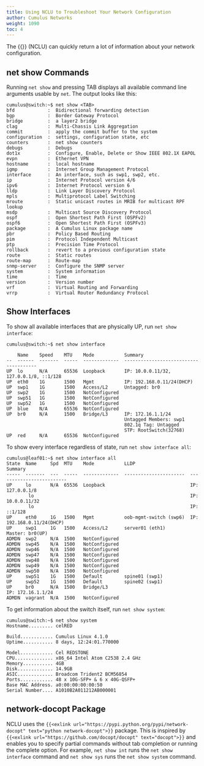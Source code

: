 ```yaml
---
title: Using NCLU to Troubleshoot Your Network Configuration
author: Cumulus Networks
weight: 1090
toc: 4
---
```

The {{<link url="Network-Command-Line-Utility-NCLU" text="Network Command Line Utility">}} (NCLU) can quickly return a lot of information about your network configuration.

## net show Commands

Running `net show` and pressing TAB displays all available command line arguments usable by `net`. The output looks like this:

```
cumulus@switch:~$ net show <TAB>
bfd            :  Bidirectional forwarding detection
bgp            :  Border Gateway Protocol
bridge         :  a layer2 bridge
clag           :  Multi-Chassis Link Aggregation
commit         :  apply the commit buffer to the system
configuration  :  settings, configuration state, etc
counters       :  net show counters
debugs         :  Debugs
dot1x          :  Configure, Enable, Delete or Show IEEE 802.1X EAPOL
evpn           :  Ethernet VPN
hostname       :  local hostname
igmp           :  Internet Group Management Protocol
interface      :  An interface, such as swp1, swp2, etc.
ip             :  Internet Protocol version 4/6
ipv6           :  Internet Protocol version 6
lldp           :  Link Layer Discovery Protocol
mpls           :  Multiprotocol Label Switching
mroute         :  Static unicast routes in MRIB for multicast RPF lookup
msdp           :  Multicast Source Discovery Protocol
ospf           :  Open Shortest Path First (OSPFv2)
ospf6          :  Open Shortest Path First (OSPFv3)
package        :  A Cumulus Linux package name
pbr            :  Policy Based Routing
pim            :  Protocol Independent Multicast
ptp            :  Precision Time Protocol
rollback       :  revert to a previous configuration state
route          :  Static routes
route-map      :  Route-map
snmp-server    :  Configure the SNMP server
system         :  System information
time           :  Time
version        :  Version number
vrf            :  Virtual Routing and Forwarding
vrrp           :  Virtual Router Redundancy Protocol
```

## Show Interfaces

To show all available interfaces that are physically UP, run `net show interface`:

```
cumulus@switch:~$ net show interface

    Name    Speed    MTU    Mode           Summary
--  ------  -------  -----  -------------  --------------------------------------
UP  lo      N/A      65536  Loopback       IP: 10.0.0.11/32, 127.0.0.1/8, ::1/128
UP  eth0    1G       1500   Mgmt           IP: 192.168.0.11/24(DHCP)
UP  swp1    1G       1500   Access/L2      Untagged: br0
UP  swp2    1G       1500   NotConfigured
UP  swp51   1G       1500   NotConfigured
UP  swp52   1G       1500   NotConfigured
UP  blue    N/A      65536  NotConfigured
UP  br0     N/A      1500   Bridge/L3      IP: 172.16.1.1/24
                                           Untagged Members: swp1
                                           802.1q Tag: Untagged
                                           STP: RootSwitch(32768)
UP  red     N/A      65536  NotConfigured
```

To show every interface regardless of state, run `net show interface all`:

```
cumulus@leaf01:~$ net show interface all
State  Name     Spd  MTU    Mode           LLDP                    Summary
-----  -------  ---  -----  -------------  ----------------------  -------------------------
UP     lo       N/A  65536  Loopback                               IP: 127.0.0.1/8
        lo                                                         IP: 10.0.0.11/32
        lo                                                         IP: ::1/128
UP     eth0     1G   1500   Mgmt           oob-mgmt-switch (swp6)  IP: 192.168.0.11/24(DHCP)
UP     swp1     1G   1500   Access/L2      server01 (eth1)         Master: br0(UP)
ADMDN  swp2     N/A  1500   NotConfigured
ADMDN  swp45    N/A  1500   NotConfigured
ADMDN  swp46    N/A  1500   NotConfigured
ADMDN  swp47    N/A  1500   NotConfigured
ADMDN  swp48    N/A  1500   NotConfigured
ADMDN  swp49    N/A  1500   NotConfigured
ADMDN  swp50    N/A  1500   NotConfigured
UP     swp51    1G   1500   Default        spine01 (swp1)
UP     swp52    1G   1500   Default        spine02 (swp1)
UP     br0      N/A  1500   Bridge/L3                               IP: 172.16.1.1/24
ADMDN  vagrant  N/A  1500   NotConfigured
```

To get information about the switch itself, run `net show system`:

```
cumulus@switch:~$ net show system
Hostname......... celRED

Build............ Cumulus Linux 4.1.0
Uptime........... 8 days, 12:24:01.770000

Model............ Cel REDSTONE
CPU.............. x86_64 Intel Atom C2538 2.4 GHz
Memory........... 4GB
Disk............. 14.9GB
ASIC............. Broadcom Trident2 BCM56854
Ports............ 48 x 10G-SFP+ & 6 x 40G-QSFP+
Base MAC Address. a0:00:00:00:00:50
Serial Number.... A1010B2A011212AB000001
```

## network-docopt Package

NCLU uses the `{{<exlink url="https://pypi.python.org/pypi/network-docopt" text="python network-docopt">}}` package. This is inspired by `{{<exlink url="https://github.com/docopt/docopt" text="docopt">}}` and enables you to specify partial commands without tab completion or running the complete option. For example, `net show int` runs the `net show interface` command and `net show sys` runs the `net show system` command.
